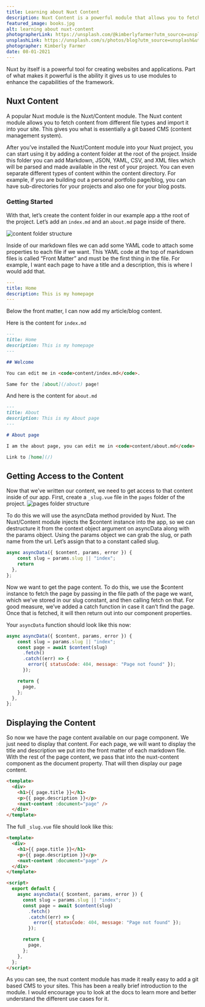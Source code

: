 ```yaml
---
title: Learning about Nuxt Content
description: Nuxt Content is a powerful module that allows you to fetch content from different file types and import it into your site. This gives you the ability to add a git based CMS (content management system) to your project.
featured_image: books.jpg
alt: learning about nuxt-content
photographerLink: https://unsplash.com/@kimberlyfarmer?utm_source=unsplash&utm_medium=referral&utm_content=creditCopyText
unsplashLink: https://unsplash.com/s/photos/blog?utm_source=unsplash&utm_medium=referral&utm_content=creditCopyText
photographer: Kimberly Farmer
date: 08-01-2021
---
```


Nuxt by itself is a powerful tool for creating websites and applications. Part of what makes it powerful is the ability it gives us to use modules to enhance the capabilities of the framework.

## Nuxt Content

A popular Nuxt module is the Nuxt/Content module. The Nuxt content module allows you to fetch content from different file types and import it into your site. This gives you what is essentially a git based CMS (content management system).

After you’ve installed the Nuxt/Content module into your Nuxt project, you can start using it by adding a content folder at the root of the project. Inside this folder you can add Markdown, JSON, YAML, CSV, and XML files which will be parsed and made available in the rest of your project. You can even separate different types of content within the content directory. For example, if you are building out a personal portfolio page/blog, you can have sub-directories for your projects and also one for your blog posts.

### Getting Started

With that, let’s create the content folder in our example app a tthe root of the project. Let’s add an `index.md` and an `about.md` page inside of there.

![content folder structure](/nuxt-content-blog/content-folder.png)

Inside of our markdown files we can add some YAML code to attach some properties to each file if we want. This YAML code at the top of markdown files is called “Front Matter” and must be the first thing in the file. For example, I want each page to have a title and a description, this is where I would add that.

```yml
---
title: Home
description: This is my homepage
---
```

Below the front matter, I can now add my article/blog content.

Here is the content for `index.md`

```md
---
title: Home
description: This is my homepage
---

## Welcome

You can edit me in <code>content/index.md</code>.

Same for the [about](/about) page!
```

And here is the content for `about.md`

```md
---
title: About
description: This is my About page
---

# About page

I am the about page, you can edit me in <code>content/about.md</code>

Link to [home](/)
```

## Getting Access to the Content

Now that we’ve written our content, we need to get access to that content inside of our app. First, create a `_slug.vue` file in the `pages` folder of the project.
![pages folder structure](/nuxt-content-blog/slug-file.png)

To do this we will use the asyncData method provided by Nuxt. The Nuxt/Content module injects the $content instance into the app, so we can destructure it from the context object argument on asyncData along with the params object. Using the params object we can grab the slug, or path name from the url. Let’s assign that to a constant called slug.

```js
async asyncData({ $content, params, error }) {
    const slug = params.slug || "index";
    return
  },
};
```

Now we want to get the page content. To do this, we use the $content instance to fetch the page by passing in the file path of the page we want, which we’ve stored in our slug constant, and then calling fetch on that. For good measure, we’ve added a catch function in case it can’t find the page. Once that is fetched, it will then return out into our component properties.

Your `asyncData` function should look like this now:

```js
async asyncData({ $content, params, error }) {
    const slug = params.slug || "index";
    const page = await $content(slug)
      .fetch()
      .catch((err) => {
        error({ statusCode: 404, message: "Page not found" });
      });

    return {
      page,
    };
  },
};
```

## Displaying the Content

So now we have the page content available on our page component. We just need to display that content. For each page, we will want to display the title and description we put into the front matter of each markdown file. With the rest of the page content, we pass that into the nuxt-content component as the document property. That will then display our page content.

```html
<template>
  <div>
    <h1>{{ page.title }}</h1>
    <p>{{ page.description }}</p>
    <nuxt-content :document="page" />
  </div>
</template>
```

The full `_slug.vue` file should look like this:

```html
<template>
  <div>
    <h1>{{ page.title }}</h1>
    <p>{{ page.description }}</p>
    <nuxt-content :document="page" />
  </div>
</template>

<script>
  export default {
    async asyncData({ $content, params, error }) {
      const slug = params.slug || "index";
      const page = await $content(slug)
        .fetch()
        .catch((err) => {
          error({ statusCode: 404, message: "Page not found" });
        });

      return {
        page,
      };
    },
  };
</script>
```

As you can see, the nuxt content module has made it really easy to add a git based CMS to your sites. This has been a really brief introduction to the module. I would encourage you to look at the docs to learn more and better understand the different use cases for it.
